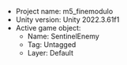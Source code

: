 <!-- UNITY CODE ASSIST INSTRUCTIONS START -->
- Project name: m5_finemodulo
- Unity version: Unity 2022.3.61f1
- Active game object:
  - Name: SentinelEnemy
  - Tag: Untagged
  - Layer: Default
<!-- UNITY CODE ASSIST INSTRUCTIONS END -->